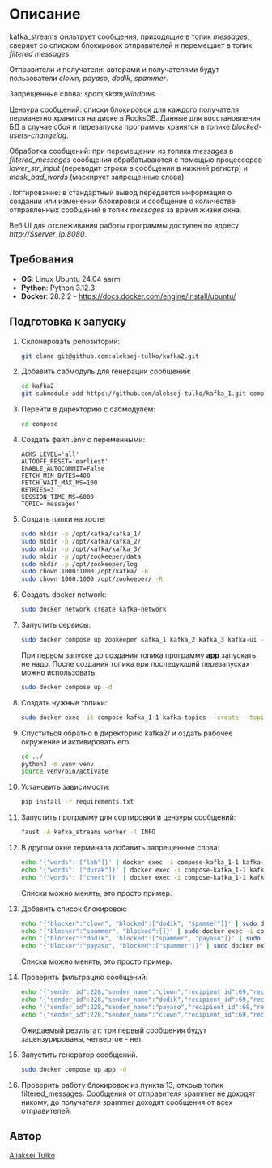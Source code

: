 # Описание

kafka_streams фильтрует сообщения, приходящие в топик *messages*, сверяет со списком блокировок отправителей и перемещает в топик *filtered messages*. 

Отправители и получатели: авторами и получателями будут пользователи *clown*, *payaso*, *dodik*, *spammer*.

Запрещенные слова: *spam*,*skam*,*windows*.

Цензура сообщений: списки блокировок для каждого получателя перманетно хранится на диске в RocksDB. Данные для восстановления БД в случае сбоя и перезапуска программы хранятся в топике *blocked-users-changelog*.

Обработка сообщений: при перемещении из топика *messages* в *filtered_messages* сообщения обрабатываются с помощью процессоров *lower_str_input* (переводит строки в сообщении в нижний регистр) и *mask_bad_words* (маскирует запрещенные слова).

Логгирование: в стандартный вывод передается информация о создании или изменении блокировки и сообщение о количестве отправленных сообщений в топик *messages* за время жизни окна.

Веб UI для отслеживания работы программы доступен по адресу *http://$server_ip:8080*.

## Требования

- **OS**: Linux Ubuntu 24.04 aarm
- **Python**: Python 3.12.3
- **Docker**: 28.2.2 - https://docs.docker.com/engine/install/ubuntu/

## Подготовка к запуску

1. Склонировать репозиторий:
    ```bash
    git clone git@github.com:aleksej-tulko/kafka2.git
    ```
2. Добавить сабмодуль для генерации сообщений:
    ```bash
    cd kafka2
    git submodule add https://github.com/aleksej-tulko/kafka_1.git compose
    ```
3. Перейти в директорию с сабмодулем:
    ```bash
    cd compose
    ```
4. Создать файл .env c переменными:
    ```env
    ACKS_LEVEL='all'
    AUTOOFF_RESET='earliest'
    ENABLE_AUTOCOMMIT=False
    FETCH_MIN_BYTES=400
    FETCH_WAIT_MAX_MS=100
    RETRIES=3
    SESSION_TIME_MS=6000
    TOPIC='messages'
    ```
5. Создать папки на хосте:
    ```bash
    sudo mkdir -p /opt/kafka/kafka_1/
    sudo mkdir -p /opt/kafka/kafka_2/
    sudo mkdir -p /opt/kafka/kafka_3/
    sudo mkdir -p /opt/zookeeper/data
    sudo mkdir -p /opt/zookeeper/log
    sudo chown 1000:1000 /opt/kafka/ -R
    sudo chown 1000:1000 /opt/zookeeper/ -R
    ```

6. Создать docker network:
    ```bash
    sudo docker network create kafka-network
    ```

7. Запустить сервисы:
    ```bash
    sudo docker compose up zookeeper kafka_1 kafka_2 kafka_3 kafka-ui -d
    ```
    При первом запуске до создания топика программу **app** запускать не надо. После создания топика при последуюший перезапусках можно использовать
    ```bash
    sudo docker compose up -d
    ```

8. Создать нужные топики:
    ```bash
    sudo docker exec -it compose-kafka_1-1 kafka-topics --create --topic filtered_messages --partitions 1 --replication-factor 2 --bootstrap-server localhost:9092 && sudo docker exec -it compose-kafka_1-1 kafka-topics --create --topic blocked_users --partitions 1 --replication-factor 2 --bootstrap-server localhost:9092 && sudo docker exec -it compose-kafka_1-1 kafka-topics --create --topic messages --partitions 1 --replication-factor 2 --bootstrap-server localhost:9092
    ```

9. Спуститься обратно в директорию kafka2/ и оздать рабочее окружение и активировать его:
    ```bash
    cd ../
    python3 -m venv venv
    source venv/bin/activate
    ```
10. Установить зависимости:
    ```bash
    pip install -r requirements.txt
    ```

11. Запустить программу для сортировки и цензуры сообщений:
    ```bash
    faust -A kafka_streams worker -l INFO
    ```

12. В другом окне терминала добавить запрещенные слова:

    ```bash
    echo '{"words": ["loh"]}' | docker exec -i compose-kafka_1-1 kafka-console-producer --broker-list localhost:9092 --topic bad_words
    echo '{"words": ["durak"]}' | docker exec -i compose-kafka_1-1 kafka-console-producer --broker-list localhost:9092 --topic bad_words
    echo '{"words": ["chert"]}' | docker exec -i compose-kafka_1-1 kafka-console-producer --broker-list localhost:9092 --topic bad_words
    ```

    Списки можно менять, это просто пример.

13. Добавить список блокировок:
    ```bash
    echo '{"blocker":"clown", "blocked":["dodik", "spammer"]}' | sudo docker exec -i compose-kafka_1-1 kafka-console-producer --broker-list localhost:9092 --topic blocked_users
    echo '{"blocker":"spammer", "blocked":[]}' | sudo docker exec -i compose-kafka_1-1 kafka-console-producer --broker-list localhost:9092 --topic blocked_users
    echo '{"blocker":"dodik", "blocked":["spammer", "payaso"]}' | sudo docker exec -i compose-kafka_1-1 kafka-console-producer --broker-list localhost:9092 --topic blocked_users
    echo '{"blocker":"payaso", "blocked":["spammer"]}' | sudo docker exec -i compose-kafka_1-1 kafka-console-producer --broker-list localhost:9092 --topic blocked_users
    ```

    Списки можно менять, это просто пример.


14. Проверить фильтрацию сообщений:

    ```bash
    echo '{"sender_id":228,"sender_name":"clown","recipient_id":69,"recipient_name":"dodik","amount":1.75,"content":"loh"}' | docker exec -i compose-kafka_1-1 kafka-console-producer --broker-list localhost:9092 --topic messages
    echo '{"sender_id":228,"sender_name":"dodik","recipient_id":69,"recipient_name":"payaso","amount":1.75,"content":"durak"}' | docker exec -i compose-kafka_1-1 kafka-console-producer --broker-list localhost:9092 --topic messages
    echo '{"sender_id":228,"sender_name":"payaso","recipient_id":69,"recipient_name":"spammer","amount":1.75,"content":"chert"}' | docker exec -i compose-kafka_1-1 kafka-console-producer --broker-list localhost:9092 --topic messages
    echo '{"sender_id":228,"sender_name":"clown","recipient_id":69,"recipient_name":"dodik","amount":1.75,"content":"labubu"}' | docker exec -i compose-kafka_1-1 kafka-console-producer --broker-list localhost:9092 --topic messages
    ```

    Ожидаемый результат: три первый сообщения будут зацензурированы, четвертое - нет.

15. Запустить генератор сообщений.
    ```bash
    sudo docker compose up app -d
    ```

16. Проверить работу блокировок из пункта 13, открыв топик filtered_messages. Сообщения от отправителя spammer не доходят никому, до получателя spammer доходят сообщения от всех отправителей.


## Автор
[Aliaksei Tulko](https://github.com/aleksej-tulko)